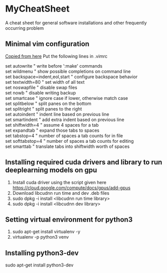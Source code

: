 # MyCheatSheet
A cheat sheet for general software installations and other frequently occurring problem

## Minimal vim configuration
[Copied from here](https://github.com/enocom/vim-config/blob/master/vimrc)
Put the following lines in .vimrc

set autowrite                  " write before ':make' commands<br>
set wildmenu                   " show possible completions on command line<br>
set backspace=indent,eol,start " configure backspace behavior<br>
set textwidth=80               " set width of all text<br>
set noswapfile                 " disable swap files<br>
set nowb                       " disable writing backup<br>
set smartcase                  " ignore case if lower, otherwise match case<br>
set splitbelow                 " split panes on the bottom<br>
set splitright                 " split panes to the right<br>
set autoindent                 " indent line based on previous line<br>
set smartindent                " add extra indent based on previous line<br>
set shiftwidth=4               " assume 4 spaces for a tab<br>
set expandtab                  " expand those tabs to spaces<br>
set tabstop=4                  " number of spaces a tab counts for in file<br>
set softtabstop=4              " number of spaces a tab counts for editing<br>
set smarttab                   " translate tabs into shiftwidth worth of spaces<br>

## Installing required cuda drivers and library to run deeplearning models on gpu
1. Install cuda driver using the script given here https://cloud.google.com/compute/docs/gpus/add-gpus
2. Download libcudnn run time and dev .deb files
3. sudo dpkg -i install &lt;libcudnn run time library>
4. sudo dpkg -i install &lt;libcudnn dev library>

## Setting virtual environment for python3

1. sudo apt-get install virtualenv -y
2. virtualenv -p python3 venv

## Installing python3-dev
sudo apt-get install python3-dev



